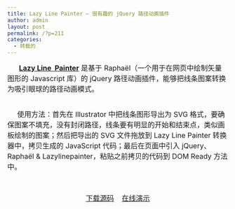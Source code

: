 ```yaml
---
title: Lazy Line Painter – 很有趣的 jQuery 路径动画插件
author: admin
layout: post
permalink: /?p=211
categories:
  - 转载的
---
```

<span style="font-size: medium;"><strong>       <a href="http://lazylinepainter.info/" target="_blank">Lazy Line  Painter</a></strong> 是基于 Raphaël（一个用于在网页中绘制矢量图形的 Javascript 库）的 jQuery 路径动画插件，能够把线条图案转换为吸引眼球的路径动画模式。  </span>

<div>
  <span style="font-size: medium;"> </span>
</div>

<div>
  <span style="font-size: medium;">     使用方法：首先在 Illustrator 中把线条图形导出为 SVG 格式，要确保图案不填充，没有封闭路径，线条要有明显的开始和结束点，类似画板绘制的图案；然后把导出的 SVG 文件拖放到 Lazy Line Painter 转换器中，拷贝生成的 JavaScript 代码；最后在页面中引入 jQuery、Raphaël & Lazylinepainter，粘贴之前拷贝的代码到 DOM Ready 方法中。  </span>
</div>

<div>
  <span style="font-size: medium;"> </span>
</div>

<div>
  <p style="text-align: center;">
    <a href="http://0.huugle.duapp.com/wp-content/uploads/1622042hmty3o7n2twutyu.jpg" target="_blank"><img alt="" src="http://0.huugle.duapp.com/wp-content/uploads/1622042hmty3o7n2twutyu.jpg" /></a>
  </p>
  
  <p style="text-align: center;">
    <span style="font-size: medium;"><a class="download" title="Download" href="https://github.com/camoconnell/lazy-line-painter" target="_blank">下载源码</a>    <a class="download" title="Demo" href="http://lazylinepainter.info/" target="_blank">在线演示</a></span>
  </p>
  
  <p>
    &nbsp;
  </p>
  
  <p>
    &nbsp;
  </p>
</div>